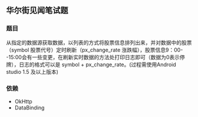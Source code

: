 ## 华尔街见闻笔试题

### 题目
从指定的数据源获取数据，以列表的方式将股票信息排列出来，并对数据中的股票（symbol 股票代号）定时刷新（px_change_rate 涨跌幅），股票信息9：00--15:00会有一些变更，在刷新实时数据的方法处打印日志即可（数据为0表示停牌），日志的格式可以是 symbol + px_change_rate。(过程需使用Android studio 1.5 及以上版本)


### 依赖

- OkHttp
- DataBinding
